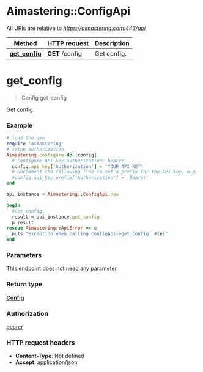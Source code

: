 # Aimastering::ConfigApi

All URIs are relative to *https://aimastering.com:443/api*

Method | HTTP request | Description
------------- | ------------- | -------------
[**get_config**](ConfigApi.md#get_config) | **GET** /config | Get config.


# **get_config**
> Config get_config

Get config.

### Example
```ruby
# load the gem
require 'aimastering'
# setup authorization
Aimastering.configure do |config|
  # Configure API key authorization: bearer
  config.api_key['Authorization'] = 'YOUR API KEY'
  # Uncomment the following line to set a prefix for the API key, e.g. 'Bearer' (defaults to nil)
  #config.api_key_prefix['Authorization'] = 'Bearer'
end

api_instance = Aimastering::ConfigApi.new

begin
  #Get config.
  result = api_instance.get_config
  p result
rescue Aimastering::ApiError => e
  puts "Exception when calling ConfigApi->get_config: #{e}"
end
```

### Parameters
This endpoint does not need any parameter.

### Return type

[**Config**](Config.md)

### Authorization

[bearer](../README.md#bearer)

### HTTP request headers

 - **Content-Type**: Not defined
 - **Accept**: application/json



